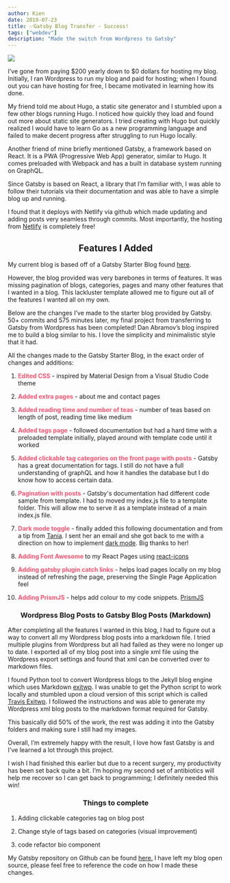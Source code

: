 ```yaml
---
author: Kien
date: 2019-07-23
title: ✅Gatsby Blog Transfer - Success!
tags: ["webdev"]
description: "Made the switch from Wordpress to Gatsby"
---
```


![](https://images.unsplash.com/photo-1501504905252-473c47e087f8?ixlib=rb-1.2.1&ixid=eyJhcHBfaWQiOjEyMDd9&auto=format&fit=crop&w=1267&q=80)

I’ve gone from paying $200 yearly down to $0 dollars for hosting my blog. Initially, I ran Wordpress to run my blog and paid for hosting; when I found out you can have hosting for free, I became motivated in learning how its done.

My friend told me about Hugo, a static site generator and I stumbled upon a few other blogs running Hugo. I noticed how quickly they load and found out more about static site generators. I tried creating with Hugo but quickly realized I would have to learn Go as a new programming language and failed to make decent progress after struggling to run Hugo locally.

Another friend of mine briefly mentioned Gatsby, a framework based on React. It is a PWA (Progressive Web App) generator, similar to Hugo. It comes preloaded with Webpack and has a built in database system running on GraphQL. 

Since Gatsby is based on React, a library that I’m familiar with, I was able to follow their tutorials via their documentation and was able to have a simple blog up and running.

I found that it deploys with Netlify via github which made updating and adding posts very seamless through commits. Most importantly, the hosting from <a href="https://www.netlify.com/" target="_blank">Netlify</a> is completely free!

## <center>Features I Added</center>

My current blog is based off of a Gatsby Starter Blog found <a href="https://gatsby-starter-blog-demo.netlify.com/" target="_blank">here</a>.

However, the blog provided was very barebones in terms of features. It was missing pagination of blogs, categories, pages and many other features that I wanted in a blog. This lackluster template allowed me to figure out all of the features I wanted all on my own.

Below are the changes I’ve made to the starter blog provided by Gatsby. 50+ commits and 575 minutes later, my final project from transferring to Gatsby from Wordpress has been completed! Dan Abramov’s blog inspired me to build a blog similar to his. I love the simplicity and minimalistic style that it had.

All the changes made to the Gatsby Starter Blog, in the exact order of changes and additions:

1. <b style="color: #FF5370">Edited CSS</b> - inspired by Material Design from a Visual Studio Code theme

2. <b style="color: #FF5370">Added extra pages</b> - about me and contact pages

3. <b style="color: #FF5370">Added reading time and number of teas</b> - number of teas based on length of post, reading time like medium

4. <b style="color: #FF5370">Added tags page</b> - followed documentation but had a hard time with a preloaded template initially, played around with template code until it worked
5. <b style="color: #FF5370">Added clickable tag categories on the front page with posts</b> - Gatsby has a great documentation for tags. I still do not have a full understanding of graphQL and how it handles the database but I do know how to access certain data.
6. <b style="color: #FF5370">Pagination with posts</b> - Gatsby's documentation had different code sample from template. I had to moved my index.js file to a template folder. This will allow me to serve it as a template instead of a main index.js file. 
7. <b style="color: #FF5370">Dark mode toggle</b> - finally added this following documentation and from a tip from <a href="https://www.taniarascia.com/" target="_blank">Tania</a>. I sent her an email and she got back to me with a direction on how to implement <a href="https://www.gatsbyjs.org/blog/2019-01-31-using-react-context-api-with-gatsby/" target="_blank">dark mode</a>. Big thanks to her!
8. <b style="color: #FF5370">Adding Font Awesome </b> to my React Pages using <a href="https://github.com/react-icons/react-icons" target="_blank">react-icons</a>
9. <b style="color: #FF5370">Adding gatsby plugin catch links</b> - helps load pages locally on my blog instead of refreshing the page, preserving the Single Page Application feel
10. <b style="color: #FF5370">Adding PrismJS</b> - helps add colour to my code snippets. <a href="https://prismjs.com/" target="_blank">PrismJS</a>

### <center>Wordpress Blog Posts to Gatsby Blog Posts (Markdown)</center>

After completing all the features I wanted in this blog, I had to figure out a way to convert all my Wordpress blog posts into a markdown file. I tried multiple plugins from Wordpress but all had failed as they were no longer up to date. I exported all of my blog post into a single xml file using the Wordpress export settings and found that xml can be converted over to markdown files.

I found Python tool to convert Wordpress blogs to the Jekyll blog engine which uses Markdown <a href="https://github.com/thomasf/exitwp" target="\_blank"> exitwp</a>. I was unable to get the Python script to work locally and stumbled upon a cloud version of this script which is called <a href="https://github.com/kxdang/travis-exitwp" target="_blank">Travis Exitwp</a>. I followed the instructions and was able to generate my Wordpress xml blog posts to the markdown format required for Gatsby.

This basically did 50% of the work, the rest was adding it into the Gatsby folders and making sure I still had my images.

Overall, I’m extremely happy with the result, I love how fast Gatsby is and I've learned a lot through this project.

I wish I had finished this earlier but due to a recent surgery, my productivity has been set back quite a bit. I’m hoping my second set of antibiotics will help me recover so I can get back to programming; I definitely needed this win!

### <center>Things to complete</center>

1. Adding clickable categories tag on blog post

2. Change style of tags based on categories (visual improvement)

3. code refactor bio component

My Gatsby repository on Github can be found <a href="https://github.com/kxdang/gatsbyblog" target="_blank">here.</a> I have left my blog open source, please feel free to reference the code on how I made these changes.
